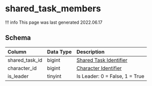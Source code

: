 # shared_task_members

!!! info
	This page was last generated 2022.06.17

## Schema

| Column | Data Type | Description |
| :--- | :--- | :--- |
| shared_task_id | bigint | [Shared Task Identifier](shared_tasks.md) |
| character_id | bigint | [Character Identifier](character_data.md) |
| is_leader | tinyint | Is Leader: 0 = False, 1 = True |

